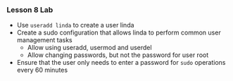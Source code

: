 ### Lesson 8 Lab

- Use `useradd linda` to create a user linda
- Create a sudo configuration that allows linda to perform common user management tasks
  - Allow using useradd, usermod and userdel
  - Allow changing passwords, but not the password for user root
- Ensure that the user only needs to enter a password for `sudo` operations every 60 minutes
